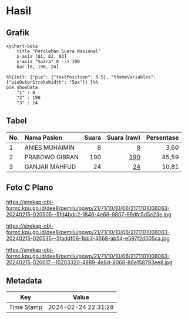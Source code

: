 # Hasil

## Grafik

```mermaid
xychart-beta
    title "Perolehan Suara Nasional"
    x-axis [01, 02, 03]
    y-axis "Suara" 0 --> 190
    bar [8, 190, 24]
```

```mermaid
%%{init: {"pie": {"textPosition": 0.5}, "themeVariables": {"pieOuterStrokeWidth": "5px"}} }%%
pie showData
    "1" : 8
    "2" : 190
    "3" : 24
```

## Tabel

| No. | Nama Paslon    | Suara | Suara (raw) | Persentase |
|:--- |:-------------- | -----:| -----------:| ----------:|
| 1   | ANIES MUHAIMIN | 8     | [8][p-1]    | 3,60       |
| 2   | PRABOWO GIBRAN | 190   | [190][p-2]  | 85,59      |
| 3   | GANJAR MAHFUD  | 24    | [24][p-3]   | 10,81      |


[p-1]: https://github.com/gigit-pemilu/pemilu-2024/blob/main/pilpres/hitung-suara/sub/21-kepulauan-riau/sub/71-kota-batam/sub/10-batam-kota/sub/1006-sungai-panas/sub/083-tps/sub/paslon-1.txt
[p-2]: https://github.com/gigit-pemilu/pemilu-2024/blob/main/pilpres/hitung-suara/sub/21-kepulauan-riau/sub/71-kota-batam/sub/10-batam-kota/sub/1006-sungai-panas/sub/083-tps/sub/paslon-2.txt
[p-3]: https://github.com/gigit-pemilu/pemilu-2024/blob/main/pilpres/hitung-suara/sub/21-kepulauan-riau/sub/71-kota-batam/sub/10-batam-kota/sub/1006-sungai-panas/sub/083-tps/sub/paslon-3.txt

## Foto C Plano

https://sirekap-obj-formc.kpu.go.id/dee8/pemilu/ppwp/21/71/10/10/06/2171101006083-20240215-020505--5fd4bdc2-1846-4e68-9807-99dfc5d5e23e.jpg

https://sirekap-obj-formc.kpu.go.id/dee8/pemilu/ppwp/21/71/10/10/06/2171101006083-20240215-020535--5faddf06-1bb3-4668-ab54-e597f2d505ca.jpg

https://sirekap-obj-formc.kpu.go.id/dee8/pemilu/ppwp/21/71/10/10/06/2171101006083-20240215-020617--10203320-4889-4e8d-8068-86e158793ee8.jpg


## Metadata

| Key        | Value               |
| ---------- | ------------------- |
| Time Stamp | 2024-02-24 22:31:28 |



